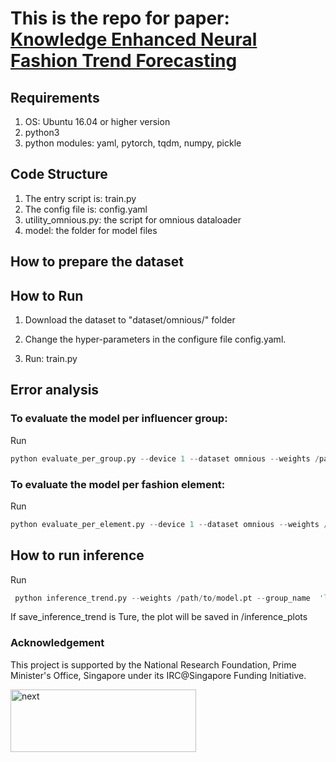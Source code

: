 # This is the repo for paper: [Knowledge Enhanced Neural Fashion Trend Forecasting](https://arxiv.org/pdf/2005.03297.pdf)

## Requirements
1. OS: Ubuntu 16.04 or higher version
2. python3
3. python modules: yaml, pytorch, tqdm, numpy, pickle

## Code Structure

1. The entry script is: train.py
2. The config file is: config.yaml
3. utility_omnious.py: the script for omnious dataloader
4. model: the folder for model files

## How to prepare the dataset

## How to Run
1. Download the dataset to "dataset/omnious/" folder

2. Change the hyper-parameters in the configure file config.yaml.

3. Run: train.py

## Error analysis
### To evaluate the model per influencer group:
Run 
```python
python evaluate_per_group.py --device 1 --dataset omnious --weights /path/to/model.pt --save_filename_tsv file_to_save_results.tsv
```
### To evaluate the model per fashion element:
Run
```python
python evaluate_per_element.py --device 1 --dataset omnious --weights /path/to/model.pt --save_filename_tsv file_to_save_results.tsv
```

## How to run inference
Run 
```python
 python inference_trend.py --weights /path/to/model.pt --group_name  'location:All__segment:Nano__target_age:All' --fashion_element 'color:Black' --upload_date "2020-09-13 02:22:28" --save_infernece_trend True
```
If save_inference_trend is Ture, the plot will be saved in /inference_plots

### Acknowledgement
This project is supported by the National Research Foundation, Prime Minister's Office, Singapore under its IRC@Singapore Funding Initiative.

<img src="https://github.com/mysbupt/KERN/blob/master/next.png" width = "297" height = "100" alt="next" align=center />
